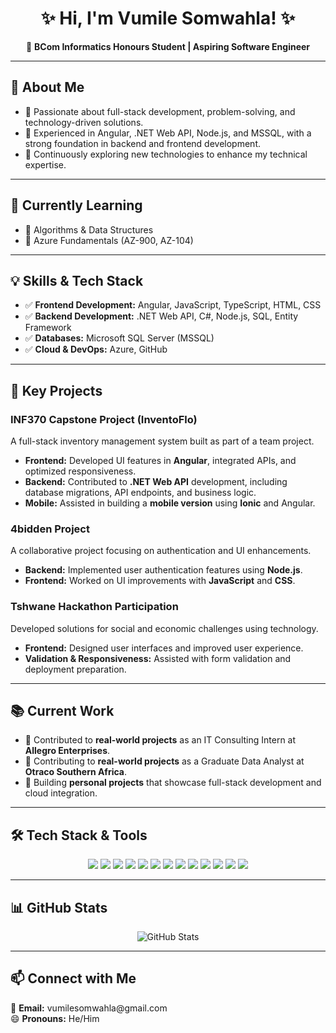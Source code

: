 <h1 align="center">✨ Hi, I'm Vumile Somwahla! ✨</h1>  

<p align="center">  
🚀 <strong>BCom Informatics Honours Student | Aspiring Software Engineer</strong>  
</p>  

<hr>

<h2>📌 About Me</h2>  

<ul>
  <li>🔹 Passionate about full-stack development, problem-solving, and technology-driven solutions.</li>
  <li>🔹 Experienced in Angular, .NET Web API, Node.js, and MSSQL, with a strong foundation in backend and frontend development.</li>
  <li>🔹 Continuously exploring new technologies to enhance my technical expertise.</li>
</ul>

<hr>

<h2>📖 Currently Learning</h2>  

<ul>
  <li>📌 Algorithms & Data Structures</li>
  <li>📌 Azure Fundamentals (AZ-900, AZ-104)</li>
</ul>

<hr>

<h2>💡 Skills & Tech Stack</h2>  

<ul>
  <li>✅ <strong>Frontend Development:</strong> Angular, JavaScript, TypeScript, HTML, CSS</li>
  <li>✅ <strong>Backend Development:</strong> .NET Web API, C#, Node.js, SQL, Entity Framework</li>
  <li>✅ <strong>Databases:</strong> Microsoft SQL Server (MSSQL)</li>
  <li>✅ <strong>Cloud & DevOps:</strong> Azure, GitHub</li>
</ul>

<hr>

<h2>🌟 Key Projects</h2>  

<h3>INF370 Capstone Project (InventoFlo)</h3>
<p>A full-stack inventory management system built as part of a team project.</p>
<ul>
  <li><strong>Frontend:</strong> Developed UI features in <strong>Angular</strong>, integrated APIs, and optimized responsiveness.</li>
  <li><strong>Backend:</strong> Contributed to <strong>.NET Web API</strong> development, including database migrations, API endpoints, and business logic.</li>
  <li><strong>Mobile:</strong> Assisted in building a <strong>mobile version</strong> using <strong>Ionic</strong> and Angular.</li>
</ul>

<h3>4bidden Project</h3>
<p>A collaborative project focusing on authentication and UI enhancements.</p>
<ul>
  <li><strong>Backend:</strong> Implemented user authentication features using <strong>Node.js</strong>.</li>
  <li><strong>Frontend:</strong> Worked on UI improvements with <strong>JavaScript</strong> and <strong>CSS</strong>.</li>
</ul>

<h3>Tshwane Hackathon Participation</h3>
<p>Developed solutions for social and economic challenges using technology.</p>
<ul>
  <li><strong>Frontend:</strong> Designed user interfaces and improved user experience.</li>
  <li><strong>Validation & Responsiveness:</strong> Assisted with form validation and deployment preparation.</li>
</ul>

<hr>

<h2>📚 Current Work</h2>  

<ul>
  <li>🔹 Contributed to <strong>real-world projects</strong> as an IT Consulting Intern at <strong>Allegro Enterprises</strong>.</li>
  <li>🔹 Contributing to <strong>real-world projects</strong> as a Graduate Data Analyst at <strong>Otraco Southern Africa</strong>.</li>
  <li>🔹 Building <strong>personal projects</strong> that showcase full-stack development and cloud integration.</li>
</ul>

<hr>

<h2>🛠️ Tech Stack & Tools</h2>  

<p align="center">  
  <img src="https://img.shields.io/badge/-C%23-239120?style=for-the-badge&logo=c-sharp&logoColor=white" />  
  <img src="https://img.shields.io/badge/-.NET-512BD4?style=for-the-badge&logo=.net&logoColor=white" />  
  <img src="https://img.shields.io/badge/-Node.js-339933?style=for-the-badge&logo=node.js&logoColor=white" />  
  <img src="https://img.shields.io/badge/-SQL-CC2927?style=for-the-badge&logo=microsoft-sql-server&logoColor=white" />  
  <img src="https://img.shields.io/badge/-Entity%20Framework-512BD4?style=for-the-badge&logo=dotnet&logoColor=white" />  
  <img src="https://img.shields.io/badge/-Angular-DD0031?style=for-the-badge&logo=angular&logoColor=white" />  
  <img src="https://img.shields.io/badge/-JavaScript-F7DF1E?style=for-the-badge&logo=javascript&logoColor=black" />  
  <img src="https://img.shields.io/badge/-TypeScript-3178C6?style=for-the-badge&logo=typescript&logoColor=white" />  
  <img src="https://img.shields.io/badge/-HTML-E34F26?style=for-the-badge&logo=html5&logoColor=white" />  
  <img src="https://img.shields.io/badge/-CSS-1572B6?style=for-the-badge&logo=css3&logoColor=white" />  
  <img src="https://img.shields.io/badge/-Bootstrap-7952B3?style=for-the-badge&logo=bootstrap&logoColor=white" />  
  <img src="https://img.shields.io/badge/-GitHub-181717?style=for-the-badge&logo=github&logoColor=white" />  
  <img src="https://img.shields.io/badge/-Azure-0089D6?style=for-the-badge&logo=microsoft-azure&logoColor=white" />  
</p>  

<hr>

<h2>📊 GitHub Stats</h2>  

<p align="center">  
  <img src="https://github-readme-stats.vercel.app/api?username=VumileSomwahla&show_icons=true&theme=radical&count_private=true&include_all_commits=true" alt="GitHub Stats" />
</p>

<hr>

<h2>📫 Connect with Me</h2>  

<p>
  📩 <strong>Email:</strong> vumilesomwahla@gmail.com <br>
  😄 <strong>Pronouns:</strong> He/Him
</p>
